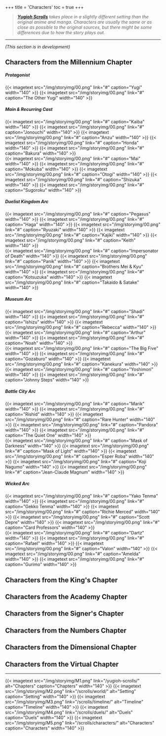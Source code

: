 +++
title = 'Characters'
toc = true
+++

>_**[Yugioh Scrolls](/yugioh-scrolls)** takes place in a slightly different setting than the original anime and manga. Characters are usually the same or as close as possible to the original sources, but there might be some differences due to how the story plays out._

---

*(This section is in development)*

## Characters from the Millennium Chapter

##### Protagonist

<div style="display: flex; justify-content: center; gap: 5px;">
{{< imagetext src="/img/storyimg/00.png" link="#" caption="Yugi" width="140" >}}
{{< imagetext src="/img/storyimg/00.png" link="#" caption="The Other Yugi" width="140" >}}
</div>

##### Main & Recurring Cast

<div style="display: flex; justify-content: center; gap: 5px;">
{{< imagetext src="/img/storyimg/00.png" link="#" caption="Kaiba" width="140" >}}
{{< imagetext src="/img/storyimg/00.png" link="#" caption="Jonouchi" width="140" >}}
{{< imagetext src="/img/storyimg/00.png" link="#" caption="Anzu" width="140" >}}
{{< imagetext src="/img/storyimg/00.png" link="#" caption="Honda" width="140" >}}
{{< imagetext src="/img/storyimg/00.png" link="#" caption="Bakura" width="140" >}}
</div>

<div style="display: flex; justify-content: center; gap: 5px;">
{{< imagetext src="/img/storyimg/00.png" link="#" caption="Mai" width="140" >}}
{{< imagetext src="/img/storyimg/00.png" link="#" caption="Mokuba" width="140" >}}
{{< imagetext src="/img/storyimg/00.png" link="#" caption="Otogi" width="140" >}}
{{< imagetext src="/img/storyimg/00.png" link="#" caption="Shizuka" width="140" >}}
{{< imagetext src="/img/storyimg/00.png" link="#" caption="Sugoroku" width="140" >}}
</div>

##### Duelist Kingdom Arc

<div style="display: flex; justify-content: center; gap: 5px;">
{{< imagetext src="/img/storyimg/00.png" link="#" caption="Pegasus" width="140" >}}
{{< imagetext src="/img/storyimg/00.png" link="#" caption="Haga" width="140" >}}
{{< imagetext src="/img/storyimg/00.png" link="#" caption="Ryuzaki" width="140" >}}
{{< imagetext src="/img/storyimg/00.png" link="#" caption="Kajiki" width="140" >}}
{{< imagetext src="/img/storyimg/00.png" link="#" caption="Keith" width="140" >}}
</div>

<div style="display: flex; justify-content: center; gap: 5px;">
{{< imagetext src="/img/storyimg/00.png" link="#" caption="Impersonator of Death" width="140" >}}
{{< imagetext src="/img/storyimg/00.png" link="#" caption="Panik" width="140" >}}
{{< imagetext src="/img/storyimg/00.png" link="#" caption="Brothers Mei & Kyu" width="140" >}}
{{< imagetext src="/img/storyimg/00.png" link="#" caption="Kotsuzuka" width="140" >}}
{{< imagetext src="/img/storyimg/00.png" link="#" caption="Takaido & Satake" width="140" >}}
</div>

##### Museum Arc

<div style="display: flex; justify-content: center; gap: 5px;">
{{< imagetext src="/img/storyimg/00.png" link="#" caption="Shadi" width="140" >}}
{{< imagetext src="/img/storyimg/00.png" link="#" caption="Ishizu" width="140" >}}
{{< imagetext src="/img/storyimg/00.png" link="#" caption="Rebecca" width="140" >}}
{{< imagetext src="/img/storyimg/00.png" link="#" caption="Arthur" width="140" >}}
{{< imagetext src="/img/storyimg/00.png" link="#" caption="Noah" width="140" >}}
</div>

<div style="display: flex; justify-content: center; gap: 5px;">
{{< imagetext src="/img/storyimg/00.png" link="#" caption="The Big Five" width="140" >}}
{{< imagetext src="/img/storyimg/00.png" link="#" caption="Gozaburo" width="140" >}}
{{< imagetext src="/img/storyimg/00.png" link="#" caption="Kanekura" width="140" >}}
{{< imagetext src="/img/storyimg/00.png" link="#" caption="Yoshimori" width="140" >}}
{{< imagetext src="/img/storyimg/00.png" link="#" caption="Johnny Steps" width="140" >}}
</div>

##### Battle City Arc

<div style="display: flex; justify-content: center; gap: 5px;">
{{< imagetext src="/img/storyimg/00.png" link="#" caption="Marik" width="140" >}}
{{< imagetext src="/img/storyimg/00.png" link="#" caption="Rishid" width="140" >}}
{{< imagetext src="/img/storyimg/00.png" link="#" caption="Rare Hunter" width="140" >}}
{{< imagetext src="/img/storyimg/00.png" link="#" caption="Pandora" width="140" >}}
{{< imagetext src="/img/storyimg/00.png" link="#" caption="The Quiet One" width="140" >}}
</div>

<div style="display: flex; justify-content: center; gap: 5px;">
{{< imagetext src="/img/storyimg/00.png" link="#" caption="Mask of Darkness" width="140" >}}
{{< imagetext src="/img/storyimg/00.png" link="#" caption="Mask of Light" width="140" >}}
{{< imagetext src="/img/storyimg/00.png" link="#" caption="Esper Roba" width="140" >}}
{{< imagetext src="/img/storyimg/00.png" link="#" caption="Koji Nagumo" width="140" >}}
{{< imagetext src="/img/storyimg/00.png" link="#" caption="Jean-Claude Magnum" width="140" >}}
</div>

##### Wicked Arc

<div style="display: flex; justify-content: center; gap: 5px;">
{{< imagetext src="/img/storyimg/00.png" link="#" caption="Yako Tenma" width="140" >}}
{{< imagetext src="/img/storyimg/00.png" link="#" caption="Gekko Tenma" width="140" >}}
{{< imagetext src="/img/storyimg/00.png" link="#" caption="Richie Merced" width="140" >}}
{{< imagetext src="/img/storyimg/00.png" link="#" caption="Scott Depre" width="140" >}}
{{< imagetext src="/img/storyimg/00.png" link="#" caption="Card Professors" width="140" >}}
</div>

<div style="display: flex; justify-content: center; gap: 5px;">
{{< imagetext src="/img/storyimg/00.png" link="#" caption="Dartz" width="140" >}}
{{< imagetext src="/img/storyimg/00.png" link="#" caption="Rafael" width="140" >}}
{{< imagetext src="/img/storyimg/00.png" link="#" caption="Valon" width="140" >}}
{{< imagetext src="/img/storyimg/00.png" link="#" caption="Amelda" width="140" >}}
{{< imagetext src="/img/storyimg/00.png" link="#" caption="Gurimo" width="140" >}}
</div>

## Characters from the King's Chapter

## Characters from the Academy Chapter

## Characters from the Signer's Chapter

## Characters from the Numbers Chapter

## Characters from the Dimensional Chapter

## Characters from the Virtual Chapter

---

<div style="display: flex; justify-content: center; gap: 5px;">
{{< imagetext src="/img/storyimg/M1.png" link="/yugioh-scrolls/" alt="Chapters" caption="Chapters" width="140" >}}
{{< imagetext src="/img/storyimg/M2.png" link="/scrolls/world/" alt="Setting" caption="Setting" width="140" >}}
{{< imagetext src="/img/storyimg/M3.png" link="/scrolls/timeline/" alt="Timeline" caption="Timeline" width="140" >}}
{{< imagetext src="/img/storyimg/M4.png" link="/scrolls/duels/" alt="Duels" caption="Duels" width="140" >}}
{{< imagetext src="/img/storyimg/M5.png" link="/scrolls/characters/" alt="Characters" caption="Characters" width="140" >}}
</div>

